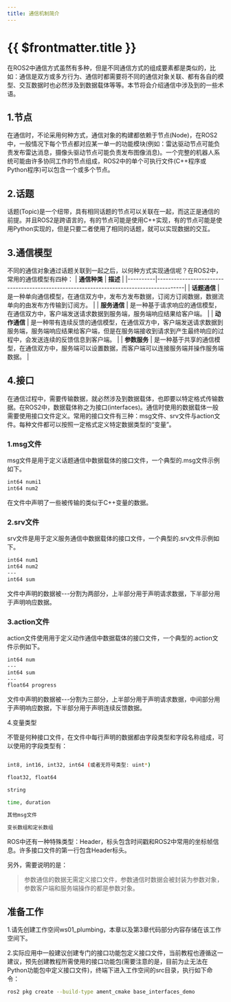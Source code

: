 ```yaml
---
title: 通信机制简介
---
```


# {{ $frontmatter.title }}

在ROS2中通信方式虽然有多种，但是不同通信方式的组成要素都是类似的，比如：通信是双方或多方行为、通信时都需要将不同的通信对象关联、都有各自的模型、交互数据时也必然涉及到数据载体等等。本节将会介绍通信中涉及到的一些术语。

## 1.节点

在通信时，不论采用何种方式，通信对象的构建都依赖于节点(Node)，在ROS2中，一般情况下每个节点都对应某一单一的功能模块(例如：雷达驱动节点可能负责发布雷达消息，摄像头驱动节点可能负责发布图像消息)。一个完整的机器人系统可能由许多协同工作的节点组成，ROS2中的单个可执行文件(C++程序或Python程序)可以包含一个或多个节点。

## 2.话题

话题(Topic)是一个纽带，具有相同话题的节点可以关联在一起，而这正是通信的前提。并且ROS2是跨语言的，有的节点可能是使用C++实现，有的节点可能是使用Python实现的，但是只要二者使用了相同的话题，就可以实现数据的交互。

## 3.通信模型

不同的通信对象通过话题关联到一起之后，以何种方式实现通信呢？在ROS2中，常用的通信模型有四种：
| **通信种类** | **描述**                                                                                 |
|----------|----------------------------------------------------------------------------------------|
| **话题通信** | 是一种单向通信模型，在通信双方中，发布方发布数据，订阅方订阅数据，数据流单向的由发布方传输到订阅方。                                     |
| **服务通信** | 是一种基于请求响应的通信模型，在通信双方中，客户端发送请求数据到服务端，服务端响应结果给客户端。                                       |
| **动作通信** | 是一种带有连续反馈的通信模型，在通信双方中，客户端发送请求数据到服务端，服务端响应结果给客户端，但是在服务端接收到请求到产生最终响应的过程中，会发送连续的反馈信息到客户端。 |
| **参数服务** | 是一种基于共享的通信模型，在通信双方中，服务端可以设置数据，而客户端可以连接服务端并操作服务端数据。                                     |


## 4.接口

在通信过程中，需要传输数据，就必然涉及到数据载体，也即要以特定格式传输数据。在ROS2中，数据载体称之为接口(interfaces)。通信时使用的数据载体一般需要使用接口文件定义。常用的接口文件有三种：msg文件、srv文件与action文件。每种文件都可以按照一定格式定义特定数据类型的“变量”。

### 1.msg文件

msg文件是用于定义话题通信中数据载体的接口文件，一个典型的.msg文件示例如下。
```sh
int64 numi1
int64 num2
```
在文件中声明了一些被传输的类似于C++变量的数据。

### 2.srv文件

srv文件是用于定义服务通信中数据载体的接口文件，一个典型的.srv文件示例如下。
```sh
int64 num1
int64 num2
---
int64 sum
```
文件中声明的数据被---分割为两部分，上半部分用于声明请求数据，下半部分用于声明响应数据。

### 3.action文件

action文件使用用于定义动作通信中数据载体的接口文件，一个典型的.action文件示例如下。
```sh
int64 num
---
int64 sum
---
float64 progress
```
文件中声明的数据被---分割为三部分，上半部分用于声明请求数据，中间部分用于声明响应数据，下半部分用于声明连续反馈数据。


4.变量类型

不管是何种接口文件，在文件中每行声明的数据都由字段类型和字段名称组成，可以使用的字段类型有：
```sh

int8, int16, int32, int64 (或者无符号类型: uint*)

float32, float64

string

time, duration

其他msg文件

变长数组和定长数组
```
ROS中还有一种特殊类型：Header，标头包含时间戳和ROS2中常用的坐标帧信息。许多接口文件的第一行包含Header标头。

另外，需要说明的是：

> 参数通信的数据无需定义接口文件，参数通信时数据会被封装为参数对象，参数客户端和服务端操作的都是参数对象。

## 准备工作

1.请先创建工作空间ws01_plumbing，本章以及第3章代码部分内容存储在该工作空间下。

2.实际应用中一般建议创建专门的接口功能包定义接口文件，当前教程也遵循这一建议，预先创建教程所需使用的接口功能包(需要注意的是，目前为止无法在Python功能包中定义接口文件)，终端下进入工作空间的src目录，执行如下命令：
```sh
ros2 pkg create --build-type ament_cmake base_interfaces_demo
```
